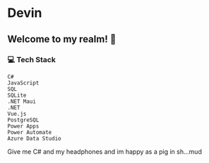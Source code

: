 # Devin 

## Welcome to my realm! 👋

### 💻 Tech Stack

    C#
    JavaScript
    SQL
    SQLite
    .NET Maui
    .NET
    Vue.js
    PostgreSQL
    Power Apps
    Power Automate
    Azure Data Studio

Give me C# and my headphones and im happy as a pig in sh...mud
